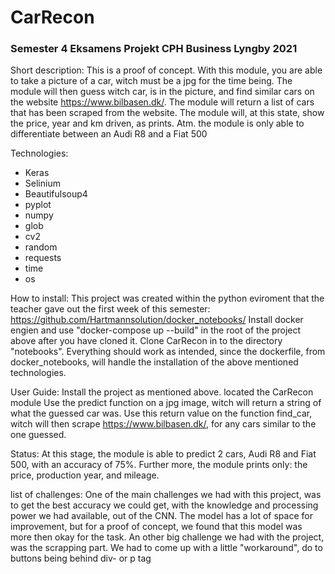
# CarRecon
### Semester 4 Eksamens Projekt CPH Business Lyngby 2021
Short description:
This is a proof of concept. With this module, you are able to take a picture of a car, witch must be a jpg for the time being. The module will then guess witch car, is in the picture, and find similar cars on the website https://www.bilbasen.dk/. The module will return a list of cars that has been scraped from the website. The module will, at this state, show the price, year and km driven, as prints.
Atm. the module is only able to differentiate between an Audi R8 and a Fiat 500

Technologies:
 - Keras
 - Selinium
 - Beautifulsoup4
 - pyplot
 - numpy
 - glob
 - cv2
 - random
 - requests
 - time
 - os

How to install:
This project was created within the python eviroment that the teacher gave out the first week of this semester:
https://github.com/Hartmannsolution/docker_notebooks/
Install docker engien and use "docker-compose up --build"  in the root of the project above after you have cloned it.
Clone CarRecon in to the directory "notebooks". Everything should work as intended, since the dockerfile, from docker_notebooks, will handle the installation of the above mentioned technologies.

User Guide:
Install the project as mentioned above.
located the CarRecon module 
Use the predict function on a jpg image, witch will return a string of what the guessed car was. Use this return value on the function find_car, witch will then scrape https://www.bilbasen.dk/, for any cars similar to the one guessed.


Status:
At this stage, the module is able to predict 2 cars, Audi R8 and Fiat 500, with an accuracy of 75%. Further more, the module prints only: the price, production year, and mileage.

list of challenges:
One of the main challenges we had with this project, was to get the best accuracy we could get, with the knowledge and processing power we had available, out of the CNN. The model has a lot of space for improvement, but for a proof of concept, we found that this model was more then okay for the task.
An other big challenge we had with the project, was the scrapping part. We had to come up with a little "workaround", do to buttons being behind div- or p tag



